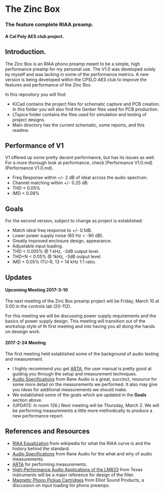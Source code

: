 # The Zinc Box

### The feature complete RIAA preamp.
#### A Cal Poly AES club project.

## Introduction.

The Zinc Box is an RIAA phono preamp meant to be a simple, high performance preamp for my personal use. The V1.0 was developed solely by myself and was lacking in some of the performance metrics. A new version is being developed within the CPSLO AES club to improve the features and performance of the Zinc Box.

In this repository you will find:
- KiCad contains the project files for schematic capture and PCB creation. In this folder you will also find the Gerber files used for PCB production.
- LTspice folder contains the files used for simulation and testing of project designs.
- Main directory has the current schematic, some reports, and this readme.

## Performance of V1
V1 offered up some pretty decent performance, but has its issues as well. For a more thorough look at performance, check [Performance V1.0.md](Performance V1.0.md).

- Freq Response within +/- 2 dB of ideal across the audio spectrum.
- Channel matching within +/- 0.25 dB.
- THD < 0.05%
- IMD < 0.08%

## Goals
For the second version, subject to change as project is established:
- Match ideal freq response to +/- 0.1dB.
- Lower power supply noise (60 Hz < -90 dB).
- Greatly improved enclosure design, appearance.
- Adjustable input loading.
- THD < 0.005% @ 1 kHz, -3dB output level.
- THD+N < 0.05% @ 1kHz, -3dB output level.
- IMD < 0.05% ITU-R, 13 + 14 kHz 1:1 ratio.

## Updates

#### Upcoming Meeting 2017-3-10
The next meeting of the Zinc Box preamp project will be Friday, March 10 at 3:00 in the controls lab (20-112).

For this meeting we will be discussing power supply requirements and the basics of power supply design. This meeting will transition out of the workshop style of th first meeting and into having you all doing the hands on deseign work.

#### 2017-2-24 Meeting
The first meeting held established some of the background of audio testing and measurement.

- I highly recommend you get [ARTA](http://artalabs.hr/), the user manual is pretty good at guiding you through the setup and measurement techniques.
- [Audio Specifications](http://www.rane.com/note145.html) from Rane Audio is a great, succinct, resource for some more detail on the measurements we performed. It also may give you ideas for additional measurements we should make.
- We established some of the goals which are updated in the __Goals__ section above.
- (UPDATE: In room 126.) Next meeting will be Thursday, March 2. We will be performing measurements a little more methodically to produce a new performance report.

## References and Resources
- [RIAA Equalization](https://en.wikipedia.org/wiki/RIAA_equalization) from wikipedia for what the RIAA curve is and the history behind the standard.
- [Audio Specifications](http://www.rane.com/note145.html) from Rane Audio for the what and why of audio measurements.
- [ARTA](http://artalabs.hr/) for performing measurements.
- [High-Performance Audio Applications of the LM833](http://www.ti.com/lit/an/snoa586d/snoa586d.pdf) from Texas instruments will be a major reference for design of the filter.
- [Magnetic Phono Pickup Cartridges](http://sound.whsites.net/articles/cartridge-loading.html) from Elliot Sound Products, a discussion on input loading for phono preamps.
